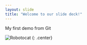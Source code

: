 ```yaml
---
layout: slide
title: "Welcome to our slide deck!"
---
```


My first demo from Git 

![Robotocat](https://octodex.github.com/images/Robotocat.png)
{: .center}
